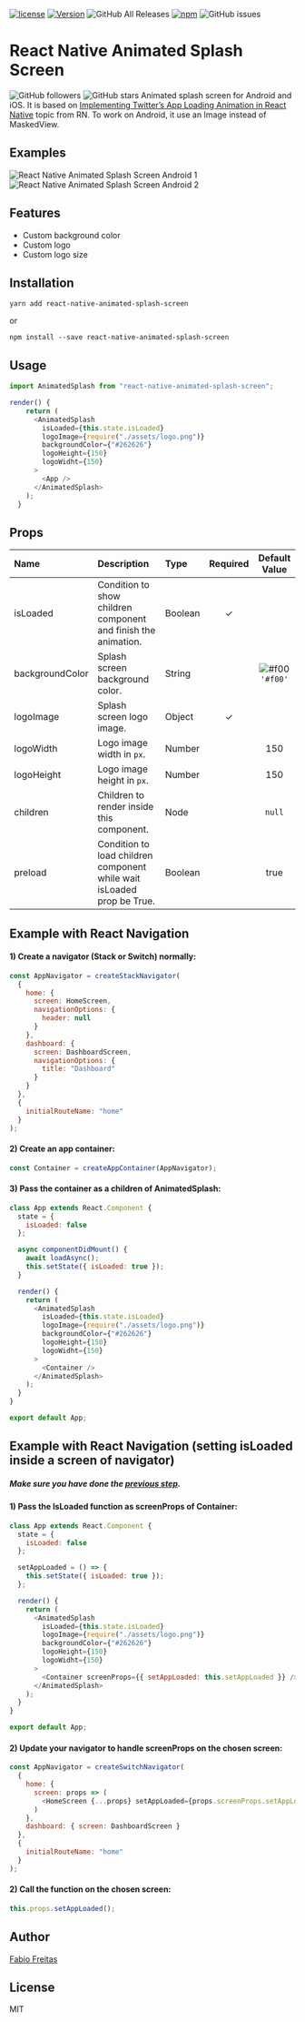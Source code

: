 [![license](https://img.shields.io/github/license/mashape/apistatus.svg)]()
[![Version](https://img.shields.io/npm/v/react-native-animated-splash-screen.svg)](https://www.npmjs.com/package/react-native-animated-splash-screen)
![GitHub All Releases](https://img.shields.io/github/downloads/fabio-alss-freitas/react-native-animated-splash-screen/total)
[![npm](https://img.shields.io/npm/dt/react-native-animated-splash-screen.svg)](https://www.npmjs.com/package/react-native-animated-splash-screen)
![GitHub issues](https://img.shields.io/github/issues-raw/fabio-alss-freitas/react-native-animated-splash-screen)

# React Native Animated Splash Screen
![GitHub followers](https://img.shields.io/github/followers/fabio-alss-freitas?style=social)
![GitHub stars](https://img.shields.io/github/stars/fabio-alss-freitas/react-native-animated-splash-screen?style=social)
Animated splash screen for Android and iOS. It is based on [Implementing Twitter’s App Loading Animation in React Native](https://facebook.github.io/react-native/blog/2018/01/18/implementing-twitters-app-loading-animation-in-react-native) topic from RN. To work on Android, it use an Image instead of MaskedView.

## Examples
![React Native Animated Splash Screen Android 1](https://i.postimg.cc/wMqmK0Wz/ezgif-3-d649b8902f22.gif)
![React Native Animated Splash Screen Android 2](https://i.postimg.cc/5yTkKY3w/ezgif-3-2b23776764cf.gif)

## Features
- Custom background color
- Custom logo
- Custom logo size

## Installation
`yarn add react-native-animated-splash-screen`

or

`npm install --save react-native-animated-splash-screen`

## Usage
```javascript
import AnimatedSplash from "react-native-animated-splash-screen";

render() {
    return (
      <AnimatedSplash
        isLoaded={this.state.isLoaded}
        logoImage={require("./assets/logo.png")}
        backgroundColor={"#262626"}
        logoHeight={150}
        logoWidht={150}
      >
        <App />
      </AnimatedSplash>
    );
  }
```

## Props
| Name            | Description                                     | Type    | Required |                        Default Value                        |
| :-------------- | :---------------------------------------------- | :------ | :------: | :---------------------------------------------------------: |
| isLoaded        | Condition to show children component and finish the animation. | Boolean |    ✓     |                                                             |
| backgroundColor | Splash screen background color.              | String  |          | ![#f00](https://placehold.it/15/f00/000000?text=+) `'#f00'` |
| logoImage       | Splash screen logo image. | Object |    ✓     |                                                             |
| logoWidth       | Logo image width in `px`.                    | Number  |          |                             150                             |
| logoHeight      | Logo image height in `px`.                   | Number  |          |                             150                             |
| children        | Children to render inside this component.    | Node    |          |                           `null`                            |
| preload         | Condition to load children component while wait isLoaded prop be True.   | Boolean |          |                            true                             |

## Example with React Navigation
#### 1) Create a navigator (Stack or Switch) normally:
```javascript
const AppNavigator = createStackNavigator(
  {
    home: {
      screen: HomeScreen,
      navigationOptions: {
        header: null
      }
    },
    dashboard: {
      screen: DashboardScreen,
      navigationOptions: {
        title: "Dashboard"
      }
    }
  },
  {
    initialRouteName: "home"
  }
);
```

#### 2) Create an app container:
```javascript
const Container = createAppContainer(AppNavigator);
```

#### 3) Pass the container as a children of AnimatedSplash:
```javascript
class App extends React.Component {
  state = {
    isLoaded: false
  };

  async componentDidMount() {
    await loadAsync();
    this.setState({ isLoaded: true });
  }

  render() {
    return (
      <AnimatedSplash
        isLoaded={this.state.isLoaded}
        logoImage={require("./assets/logo.png")}
        backgroundColor={"#262626"}
        logoHeight={150}
        logoWidht={150}
      >
        <Container />
      </AnimatedSplash>
    );
  }
}

export default App;
```

## Example with React Navigation (setting isLoaded inside a screen of navigator)
##### Make sure you have done the [previous step](https://github.com/fabio-alss-freitas/react-native-animated-splash-screen/new/master?readme=1#example-with-react-navigation).
#### 1) Pass the IsLoaded function as screenProps of Container:
```javascript
class App extends React.Component {
  state = {
    isLoaded: false
  };

  setAppLoaded = () => {
    this.setState({ isLoaded: true });
  };

  render() {
    return (
      <AnimatedSplash
        isLoaded={this.state.isLoaded}
        logoImage={require("./assets/logo.png")}
        backgroundColor={"#262626"}
        logoHeight={150}
        logoWidht={150}
      >
        <Container screenProps={{ setAppLoaded: this.setAppLoaded }} />
      </AnimatedSplash>
    );
  }
}

export default App;
```

#### 2) Update your navigator to handle screenProps on the chosen screen:
```javascript
const AppNavigator = createSwitchNavigator(
  {
    home: {
      screen: props => (
        <HomeScreen {...props} setAppLoaded={props.screenProps.setAppLoaded} />
      )
    },
    dashboard: { screen: DashboardScreen }
  },
  {
    initialRouteName: "home"
  }
);
```

#### 2) Call the function on the chosen screen:
```javascript
this.props.setAppLoaded();
```

## Author
[Fabio Freitas](http://cmichel.io)

## License
MIT
